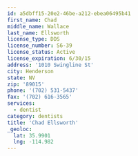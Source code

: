 ```yaml
---
id: a5dbff15-20e2-46be-a212-ebea06495b41
first_name: Chad
middle_name: Wallace
last_name: Ellsworth
license_type: DDS
license_number: S6-39
license_status: Active
license_expiration: 6/30/15
address: '1010 Swingline St'
city: Henderson
state: NV
zip: '89015'
phone: '(702) 531-5437'
fax: '(702) 616-3565'
services:
  - dentist
category: dentists
title: 'Chad Ellsworth'
_geoloc:
  lat: 35.9901
  lng: -114.982
---
```

